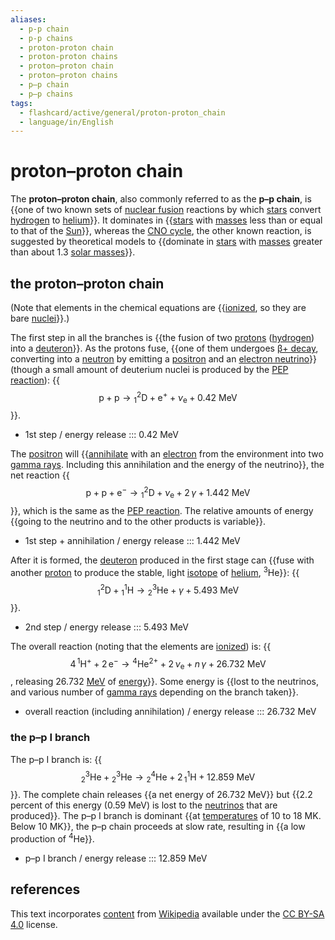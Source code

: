 ```yaml
---
aliases:
  - p-p chain
  - p-p chains
  - proton-proton chain
  - proton-proton chains
  - proton–proton chain
  - proton–proton chains
  - p–p chain
  - p–p chains
tags:
  - flashcard/active/general/proton-proton_chain
  - language/in/English
---
```


# proton–proton chain

The __proton–proton chain__, also commonly referred to as the __p–p chain__, is {{one of two known sets of [nuclear fusion](nuclear%20fusion.md) reactions by which [stars](star.md) convert [hydrogen](hydrogen.md) to [helium](helium.md)}}. It dominates in {{[stars](star.md) with [masses](mass.md) less than or equal to that of the [Sun](Sun.md)}}, whereas the [CNO cycle](CNO%20cycle.md), the other known reaction, is suggested by theoretical models to {{dominate in [stars](star.md) with [masses](mass.md) greater than about 1.3 [solar masses](solar%20mass.md)}}. <!--SR:!2024-10-19,68,310!2024-11-27,89,290!2024-11-30,93,290-->

## the proton–proton chain

(Note that elements in the chemical equations are {{[ionized](ionization.md), so they are bare [nuclei](atomic%20nucleus.md)}}.) <!--SR:!2024-10-25,68,313-->

The first step in all the branches is {{the fusion of two [protons](proton.md) ([hydrogen](hydrogen.md)) into a [deuteron](deuteron.md)}}. As the protons fuse, {{one of them undergoes [β+ decay](positron%20emission.md), converting into a [neutron](neutron.md) by emitting a [positron](positron.md) and an [electron neutrino](electron%20neutrino.md)}} (though a small amount of deuterium nuclei is produced by the [PEP reaction](#the%20PEP%20reaction)): {{$$\mathrm{p} + \mathrm{p} \to {}_1^2 \mathrm{D} + \mathrm{e}^+ + \nu_{\mathrm{e} } + 0.42\text{ MeV}$$}}. <!--SR:!2024-09-27,40,295!2024-09-28,42,295!2024-09-17,33,275-->

- 1st step / energy release ::: 0.42 MeV <!--SR:!2024-09-22,41,290!2024-12-09,101,290-->

The [positron](positron.md) will {{[annihilate](annihilation.md) with an [electron](electron.md) from the environment into two [gamma rays](gamma%20ray.md). Including this annihilation and the energy of the neutrino}}, the net reaction {{$$\mathrm{p} + \mathrm{p} + \mathrm{e}^- \to {}_1^2 \mathrm{D} + \nu_{\mathrm{e} } + 2\, \gamma + 1.442\text{ MeV }$$}}, which is the same as the [PEP reaction](#the%20PEP%20reaction). The relative amounts of energy {{going to the neutrino and to the other products is variable}}. <!--SR:!2024-09-12,34,270!2024-10-06,45,250!2024-10-10,55,270-->

- 1st step + annihilation / energy release ::: 1.442 MeV <!--SR:!2024-09-19,35,275!2024-10-12,57,315-->

After it is formed, the [deuteron](deuteron.md) produced in the first stage can {{fuse with another [proton](proton.md) to produce the stable, light [isotope](isotope.md) of [helium](helium.md), <sup>3</sup>He}}: {{$${}_1^2 \mathrm{D} + {}_1^1 \mathrm{H} \to {}_2^3 \mathrm{He} + \gamma + 5.493\text{ MeV}$$}}. <!--SR:!2024-09-24,39,295!2024-10-09,42,255-->

- 2nd step / energy release ::: 5.493 MeV <!--SR:!2024-09-12,3,190!2024-09-24,22,230-->

The overall reaction (noting that the elements are [ionized](ionization.md)) is: {{$$4\, {}^1\mathrm{H}^+ + 2\,\mathrm{e}^- \to {}^4\mathrm{He}^{2+} + 2\,\nu_{\mathrm{e} } + n\, \gamma + 26.732\text{ MeV}$$, releasing 26.732&nbsp;[MeV](electronvolt.md) of [energy](energy.md)}}. Some energy is {{lost to the neutrinos, and various number of [gamma rays](gamma%20ray.md) depending on the branch taken}}. <!--SR:!2024-11-06,67,270!2025-01-17,129,290-->

- overall reaction (including annihilation) / energy release ::: 26.732 MeV <!--SR:!2024-09-27,42,295!2024-10-28,70,315-->

### the p–p I branch

The p–p I branch is: {{$${}_2^3\mathrm{He} + {}_2^3\mathrm{He} \to {}_2^4\mathrm{He} + 2\, {}_1^1\mathrm{H} + 12.859\text{ MeV}$$}}. The complete chain releases {{a net energy of 26.732 MeV}} but {{2.2 percent of this energy (0.59&nbsp;MeV) is lost to the [neutrinos](neutrino.md) that are produced}}. The p–p I branch is dominant {{at [temperatures](temperature.md) of 10 to 18&nbsp;MK. Below 10&nbsp;MK}}, the p–p chain proceeds at slow rate, resulting in {{a low production of <sup>4</sup>He}}. <!--SR:!2024-10-01,27,230!2024-09-29,34,230!2024-10-09,41,230!2025-01-07,119,290!2024-12-08,90,270-->

- p–p I branch / energy release ::: 12.859 MeV <!--SR:!2024-10-05,25,175!2024-10-17,60,315-->

## references

This text incorporates [content](https://en.wikipedia.org/wiki/proton–proton_chain) from [Wikipedia](Wikipedia.md) available under the [CC BY-SA 4.0](https://creativecommons.org/licenses/by-sa/4.0/) license.
